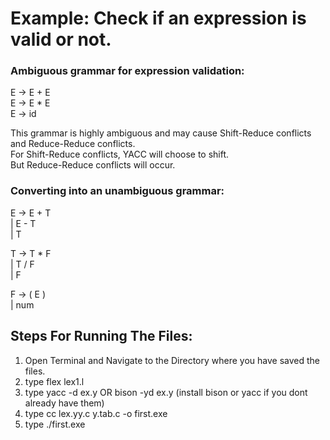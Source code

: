 # Example: Check if an expression is valid or not.
### Ambiguous grammar for expression validation:
E -> E + E\
E -> E * E\
E -> id

This grammar is highly ambiguous and may cause Shift-Reduce conflicts and Reduce-Reduce conflicts.\
For Shift-Reduce conflicts, YACC will choose to shift.\
But Reduce-Reduce conflicts will occur.

### Converting into an unambiguous grammar:

E -> E + T\
   | E - T\
   | T

T -> T * F\
   | T / F\
   | F

F -> ( E )\
   | num


## Steps For Running The Files:
1) Open Terminal and Navigate to the Directory where you have saved the files.
3) type flex lex1.l
4) type yacc -d ex.y OR bison -yd ex.y  (install bison or yacc if you dont already have them)
5) type cc lex.yy.c y.tab.c -o first.exe
6) type ./first.exe

